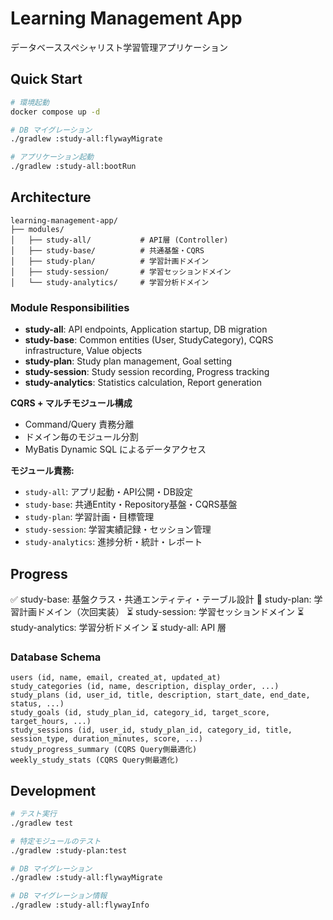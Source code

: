 # Learning Management App

データベーススペシャリスト学習管理アプリケーション

## Quick Start

```bash
# 環境起動
docker compose up -d

# DB マイグレーション
./gradlew :study-all:flywayMigrate

# アプリケーション起動
./gradlew :study-all:bootRun
```

## Architecture

```
learning-management-app/
├── modules/
│   ├── study-all/           # API層 (Controller)
│   ├── study-base/          # 共通基盤・CQRS
│   ├── study-plan/          # 学習計画ドメイン
│   ├── study-session/       # 学習セッションドメイン
│   └── study-analytics/     # 学習分析ドメイン
```

### Module Responsibilities

- **study-all**: API endpoints, Application startup, DB migration
- **study-base**: Common entities (User, StudyCategory), CQRS infrastructure, Value objects
- **study-plan**: Study plan management, Goal setting
- **study-session**: Study session recording, Progress tracking
- **study-analytics**: Statistics calculation, Report generation

**CQRS + マルチモジュール構成**

- Command/Query 責務分離
- ドメイン毎のモジュール分割
- MyBatis Dynamic SQL によるデータアクセス

**モジュール責務:**
- `study-all`: アプリ起動・API公開・DB設定
- `study-base`: 共通Entity・Repository基盤・CQRS基盤
- `study-plan`: 学習計画・目標管理
- `study-session`: 学習実績記録・セッション管理
- `study-analytics`: 進捗分析・統計・レポート

## Progress

✅ study-base: 基盤クラス・共通エンティティ・テーブル設計
🚧 study-plan: 学習計画ドメイン（次回実装）
⏳ study-session: 学習セッションドメイン
⏳ study-analytics: 学習分析ドメイン
⏳ study-all: API 層

### Database Schema

```
users (id, name, email, created_at, updated_at)
study_categories (id, name, description, display_order, ...)
study_plans (id, user_id, title, description, start_date, end_date, status, ...)
study_goals (id, study_plan_id, category_id, target_score, target_hours, ...)
study_sessions (id, user_id, study_plan_id, category_id, title, session_type, duration_minutes, score, ...)
study_progress_summary (CQRS Query側最適化)
weekly_study_stats (CQRS Query側最適化)
```

## Development

```bash
# テスト実行
./gradlew test

# 特定モジュールのテスト
./gradlew :study-plan:test

# DB マイグレーション
./gradlew :study-all:flywayMigrate

# DB マイグレーション情報
./gradlew :study-all:flywayInfo
```
